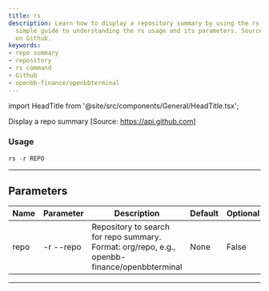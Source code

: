 ```yaml
---
title: rs
description: Learn how to display a repository summary by using the rs command. A
  simple guide to understanding the rs usage and its parameters. Source code is available
  on Github.
keywords:
- repo summary
- repository
- rs command
- Github
- openbb-finance/openbbterminal
---
```


import HeadTitle from '@site/src/components/General/HeadTitle.tsx';

<HeadTitle title="alt /oss/rs - Reference | OpenBB Terminal Docs" />

Display a repo summary [Source: https://api.github.com]

### Usage

```python wordwrap
rs -r REPO
```

---

## Parameters

| Name | Parameter | Description | Default | Optional | Choices |
| ---- | --------- | ----------- | ------- | -------- | ------- |
| repo | -r  --repo | Repository to search for repo summary. Format: org/repo, e.g., openbb-finance/openbbterminal | None | False | None |

---
